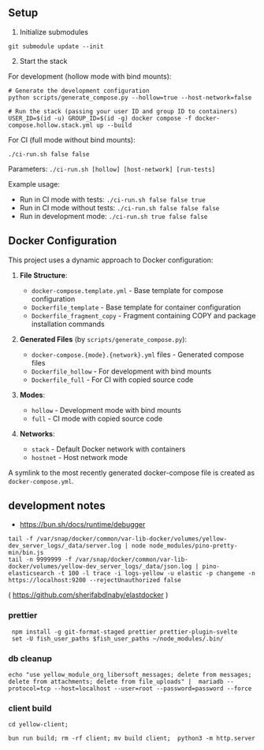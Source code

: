 ## Setup

1) Initialize submodules
```
git submodule update --init
```

2) Start the stack
   
For development (hollow mode with bind mounts):
```
# Generate the development configuration
python scripts/generate_compose.py --hollow=true --host-network=false

# Run the stack (passing your user ID and group ID to containers)
USER_ID=$(id -u) GROUP_ID=$(id -g) docker compose -f docker-compose.hollow.stack.yml up --build
```

For CI (full mode without bind mounts):
```
./ci-run.sh false false
```
Parameters: `./ci-run.sh [hollow] [host-network] [run-tests]`

Example usage:
- Run in CI mode with tests: `./ci-run.sh false false true`
- Run in CI mode without tests: `./ci-run.sh false false false`
- Run in development mode: `./ci-run.sh true false false`

## Docker Configuration

This project uses a dynamic approach to Docker configuration:

1. **File Structure**:
   - `docker-compose.template.yml` - Base template for compose configuration
   - `Dockerfile_template` - Base template for container configuration
   - `Dockerfile_fragment_copy` - Fragment containing COPY and package installation commands

2. **Generated Files** (by `scripts/generate_compose.py`):
   - `docker-compose.{mode}.{network}.yml` files - Generated compose files
   - `Dockerfile_hollow` - For development with bind mounts
   - `Dockerfile_full` - For CI with copied source code

3. **Modes**:
   - `hollow` - Development mode with bind mounts
   - `full` - CI mode with copied source code

4. **Networks**:
   - `stack` - Default Docker network with containers
   - `hostnet` - Host network mode

A symlink to the most recently generated docker-compose file is created as `docker-compose.yml`.

## development notes

* https://bun.sh/docs/runtime/debugger

```
tail -f /var/snap/docker/common/var-lib-docker/volumes/yellow-dev_server_logs/_data/server.log | node node_modules/pino-pretty-min/bin.js
tail -n 9999999 -f /var/snap/docker/common/var-lib-docker/volumes/yellow-dev_server_logs/_data/json.log | pino-elasticsearch -t 100 -l trace -i logs-yellow -u elastic -p changeme -n https://localhost:9200 --rejectUnauthorized false
```
( https://github.com/sherifabdlnaby/elastdocker )



### prettier
```
 npm install -g git-format-staged prettier prettier-plugin-svelte
 set -U fish_user_paths $fish_user_paths ~/node_modules/.bin/
```


### db cleanup
```
echo "use yellow_module_org_libersoft_messages; delete from messages; delete from attachments; delete from file_uploads" |  mariadb --protocol=tcp --host=localhost --user=root --password=password --force
```


### client build
```
cd yellow-client;

bun run build; rm -rf client; mv build client;  python3 -m http.server
```
